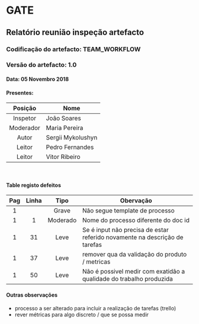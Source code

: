 # GATE
## Relatório reunião inspeção artefacto
### Codificação do artefacto: TEAM_WORKFLOW
### Versão do artefacto: 1.0
#### Data: 05 Novembro 2018
#### Presentes:
|Posição|Nome
|:---:|---
|Inspetor|João Soares
|Moderador|Maria Pereira
|Autor|Sergii Mykolushyn
|Leitor|Pedro Fernandes
|Leitor|Vitor Ribeiro


</br>

#### Table registo defeitos
|Pag|Linha|Tipo|Obervação
|:---:|:---:|:---:|---
|1||Grave|Não segue template de processo
|1|1|Moderado|Nome do processo diferente do doc id
|1|31|Leve|Se é input não precisa de estar referido novamente na descrição de tarefas
|1|37|Leve|remover qua da validação do produto / metricas
|1|50|Leve|Não é possivel medir com exatidão a qualidade do trabalho produzida


#### Outras observações
- processo a ser alterado para incluir a realização de tarefas (trello)
- rever métricas para algo discreto / que se possa medir
